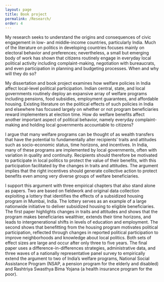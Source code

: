 ```yaml
---
layout: page
title: Book project 
permalink: /Research/
order: 4
---
```


My research seeks to understand the origins and consequences of civic engagement in low- and middle-income countries, particularly India. Much of the literature on politics in developing countries focuses mainly on electoral behavior and preferences; nevertheless, a small but emerging body of work has shown that citizens routinely engage in everyday local political activity including complaint-making, negotiation with bureaucrats, and even participation in planning and budgeting processes. When and why will they do so?

 My dissertation and book project examines how welfare policies in India affect local-level political participation. Indian central, state, and local governments routinely deploy an expansive array of welfare programs including pensions, food subsidies, employment guarantees, and affordable housing.  Existing literature on the political effects of such policies in India and elsewhere has focused largely on whether or not program beneficiaries reward implementers at election time. How do welfare benefits affect another important aspect of political behavior, namely everyday complaint-making and holding local governments accountable to citizens?

I argue that many welfare programs can be thought of as wealth transfers that have the potential to fundamentally alter recipients’ traits and attitudes such as socio-economic status, time horizons, and incentives. In India, many of these programs are implemented by local governments, often with variation in quality and continuity. Recipients should therefore be motivated to participate in local politics to protect the value of their benefits, with this participation facilitated by the changes in traits and attitudes. The argument implies that the right incentives should generate collective action to protect benefits even among very diverse groups of welfare beneficiaries.
 
I support this argument with three empirical chapters that also stand alone as papers. Two are based on fieldwork and original data collection exploiting a lottery that identifies the effects of a subsidized housing program in Mumbai, India. The lottery serves as an example of a large nationwide initiative to deliver subsidized housing to eligible beneficiaries. The first paper highlights changes in traits and attitudes and shows that the program makes beneficiaries wealthier, extends their time horizons, and leads to intergenerational shifts in levels of education and employment. The second shows that benefitting from the housing program motivates political participation, reflected through changes in reported political participation to improve neighborhoods and knowledge about local politics. Both sets of effect sizes are large and occur after only three to five years. The final paper uses a difference-in-differences strategies, administrative data, and three waves of a nationally representative panel survey to empirically extend the argument to two of India’s welfare programs, National Social Assistance Program (NSAP, a pension program for the elderly and disabled) and Rashtriya Swasthya Bima Yojana (a health insurance program for the poor). 


